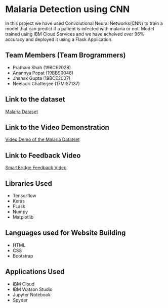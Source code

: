 # Malaria Detection using CNN

In this project we have used Convolutional Neural Networks(CNN) to train a model that can predict if a patient is infected with malaria or not. Model trained using IBM Cloud Services and we have acheived over 96% accuracy and deployed it using a Flask Application.

## Team Members (Team Brogrammers)
- Pratham Shah (19BCE2028)
- Anannya Popat (19BBS0048)
- Jhanak Gupta (19BCE2037)
- Neeladri Chatterjee (17MIS7137)

## Link to the dataset
[Malaria Dataset](https://drive.google.com/drive/folders/1oLusajDqV-2Bn-ZXLWsSCFzuKQURqpLq?usp=sharing)

## Link to the Video Demonstration
[Video Demo of the Malaria Datatset](https://drive.google.com/drive/folders/1CkN0biffm_0wzgUI4sOAGr4FSvM7MyIn?usp=sharing)

## Link to Feedback Video
[SmartBridge Feedback Video](https://drive.google.com/drive/folders/18uGNVX1_lCUQDcIfEM1XqNQz6NPnr23d?usp=sharing)

## Libraries Used
- Tensorflow
- Keras
- FLask
- Numpy
- Matplotlib

## Languages used for Website Building
- HTML
- CSS
- Bootstrap

## Applications Used
- IBM Cloud
- IBM Watson Studio
- Jupyter Notebook
- Spyder
